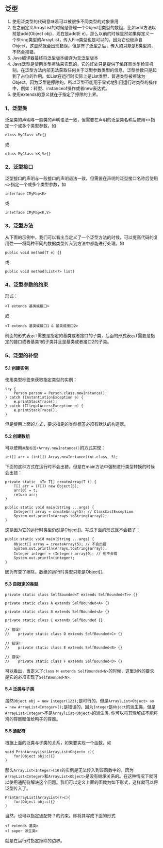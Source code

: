 ## 泛型

1. 使用泛类型的代码意味着可以被很多不同类型的对象重用
2. 在之前定义ArrayList的时候是管理一个Object[]类型的数组，比如add方法以前是add(Object obj)，现在是add(E e)，那么以前的时候显然如果你定义一个String类型的ArrayList，传入File类型也是可以的，因为它也继承自Object，这显然就会出现错误。但是有了泛型之后，传入的只能是E类型的，不然会报错。
3. Java编译器最终将泛型版本编译为无泛型版本
4. Java泛型是使用类型擦除来实现的，它的好处只是提供了编译器类型检查机制。在泛型方法内部无法获取任何关于泛型参数类型的信息，泛型参数只是起到了占位的作用。如List<String>在运行时实际上是List类型，普通类型被擦除为Object。因为泛型是擦除的，所以泛型不能用于显式地引用运行时类型的操作中，例如：转型、instanceof操作或者new表达式。
5. 使用extends的意义就在于指定了擦除的上界。

### 1、泛型类

泛型类的声明与一般类的声明语法一致，但需要在声明的泛型类名称后使用<>指定一个或多个类型参数，如

    class MyClass <E>{} 

或 

    class MyClass <K,V>{}

### 2、泛型接口

泛型接口的声明与一般接口的声明语法一致，但需要在声明的泛型接口名称后使用<>指定一个或多个类型参数，如

    interface IMyMap<E> 

或

    intetface IMyMap<K,V> 

### 3、泛型方法

从下面的示例中，我们可以看出当定义了一个泛型方法的时候，可以提高代码的复用性——将两种不同的数据类型传入到方法中都能进行处理。如

    public void method(T e) {}

或

    public void method(List<?> list)

### 4、泛型参数的约束

形式：

    <T extends 基类或接口>

或

    <T extends 基类或接口1 & 基类或接口2>

前面的形式表示T需要是指定的基类或者接口的子类，后面的形式表示T需要是指定的接口或者基类1的子类并且是基类或者接口2的子类。

### 5、泛型的补偿

#### 5.1 创建实例

使用类型标签来获取指定类型的实例：

    try {
        Person person = Person.class.newInstance();
    } catch (InstantiationException e) {
        e.printStackTrace();
    } catch (IllegalAccessException e) {
        e.printStackTrace();
    }

但是使用上面的方式，要求指定的类型标签必须有默认的构造器。

#### 5.2 创建数组

可以使用`类型标签+Array.newInstance()`的方式实现：

    int[] arr = (int[]) Array.newInstance(int.class, 5);

下面的这种方式在运行时不会出错，但是在main方法中强制进行类型转换的时候会出错：

    private static  <T> T[] createArray(T t) {
        T[] arr = (T[]) new Object[5];
        arr[0] = t;
        return arr;
    }

    public static void main(String ...args) {
        Integer[] array = createArray(5); // ClassCastException
        System.out.println(Arrays.toString(array));
    }

这是因为它的运行时类型仍然是Object[]，写成下面的形式就不会错了：

    public static void main(String ...args) {
        Object[] array = createArray(5); // 不会出错
        System.out.println(Arrays.toString(array));
        Integer integer = (Integer) array[0]; // 也不会错
        System.out.println(integer);
    }

因为有查了擦除，数组的运行时类型只能是Object[].

#### 5.3 自限定的类型

    private static class SelfBounded<T extends SelfBounded<T>> {}

    private static class A extends SelfBounded<A> {}
    
    private static class B extends SelfBounded<A> {}

    private static class C extends SelfBounded {}

    // 错误!
    //    private static class D extends SelfBounded<C> {}

    // 错误!
    //    private static class E extends SelfBounded<B> {}

    // 错误!
    //    private static class F extends SelfBounded<D> {}

可以看出，当定义了`class M extends SelfBounded<N>`的时候，这里对N的要求是它的必须实现了`SelfBounded<N>`. 

#### 5.4 泛类与子类

虽然`Object obj = new Integer(123);`是可行的，但是`ArraylList<Object> ao = new ArrayList<Integer>();`是错误的，因为`Integer`是`Object`的派生类，但是`ArrayList<Integer>`不是`ArraylList<Object>`的派生类. 你可以将其理解成不能将鸡的容器赋值给鸭子的容器。

#### 5.5 通配符

根据上面的泛类与子类的关系，如果要实现一个函数，如

    void PrintArrayList(ArrayList<Object> c){
        for(Object obj:c){}
    }

那么`ArrayList<Integer>(10)`的实例是无法传入到该函数中的，因为`ArrayList<Integer>`和`ArrayList<Object>`是没有继承关系的。在这种情况下就可以使用通配符解决这个问题。我们可以定义上面的函数为如下形式，这样就可以将泛型传入了。

    PrintArrayList(ArrayList<?>c){
        for(Object obj:c){}
    }

当然，也可以指定通配符？的约束，即将其写成下面的形式

    <? extends 基类>
    <? super 派生类>

就是在运行时指定擦除的边界。


